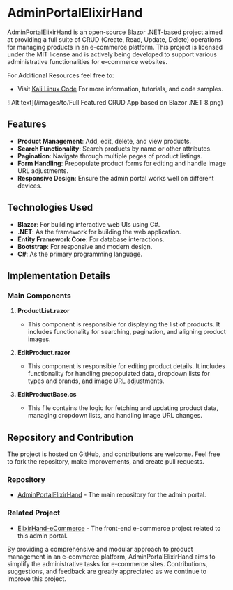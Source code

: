 # AdminPortalElixirHand

AdminPortalElixirHand is an open-source Blazor .NET-based project aimed at providing a full suite of CRUD (Create, Read, Update, Delete) operations for managing products in an e-commerce platform. This project is licensed under the MIT license and is actively being developed to support various administrative functionalities for e-commerce websites. 

For Additional Resources feel free to: 
- Visit [Kali Linux Code](https://kalilinuxcode.com/) For more information, tutorials, and code samples.

![Alt text](/images/to/Full Featured CRUD App based on Blazor .NET 8.png)

## Features

- **Product Management**: Add, edit, delete, and view products.
- **Search Functionality**: Search products by name or other attributes.
- **Pagination**: Navigate through multiple pages of product listings.
- **Form Handling**: Prepopulate product forms for editing and handle image URL adjustments.
- **Responsive Design**: Ensure the admin portal works well on different devices.

## Technologies Used

- **Blazor**: For building interactive web UIs using C#.
- **.NET**: As the framework for building the web application.
- **Entity Framework Core**: For database interactions.
- **Bootstrap**: For responsive and modern design.
- **C#**: As the primary programming language.

## Implementation Details

### Main Components

1. **ProductList.razor**
   - This component is responsible for displaying the list of products. It includes functionality for searching, pagination, and aligning product images.

2. **EditProduct.razor**
   - This component is responsible for editing product details. It includes functionality for handling prepopulated data, dropdown lists for types and brands, and image URL adjustments.

3. **EditProductBase.cs**
   - This file contains the logic for fetching and updating product data, managing dropdown lists, and handling image URL changes.

## Repository and Contribution

The project is hosted on GitHub, and contributions are welcome. Feel free to fork the repository, make improvements, and create pull requests.

### Repository

- [AdminPortalElixirHand](https://github.com/ssssage/AdminPortalElixirHand) - The main repository for the admin portal.

### Related Project

- [ElixirHand-eCommerce](https://github.com/ssssage/ElixirHand-eCommerce) - The front-end e-commerce project related to this admin portal.

By providing a comprehensive and modular approach to product management in an e-commerce platform, AdminPortalElixirHand aims to simplify the administrative tasks for e-commerce sites. Contributions, suggestions, and feedback are greatly appreciated as we continue to improve this project.
